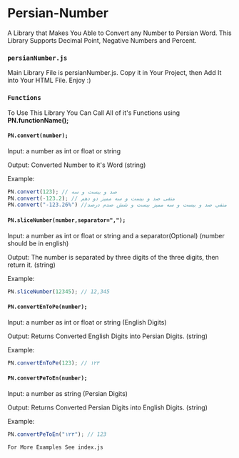 # Persian-Number
A Library that Makes You Able to Convert any Number to Persian Word.
This Library Supports Decimal Point, Negative Numbers and Percent.

### `persianNumber.js`

Main Library File is persianNumber.js. Copy it in Your Project, then Add It into Your HTML File. Enjoy :)

### `Functions`

To Use This Library You Can Call All of it's Functions using **PN.functionName();**

#### `PN.convert(number);`

Input: a number as int or float or string

Output: Converted Number to it's Word (string)

Example:
```javascript
PN.convert(123); // صد و بیست و سه
PN.convert(-123.2); // منفی صد و بیست و سه ممیز دو دهم
PN.convert("-123.26%") //منفی صد و بیست و سه ممیز بیست و شش صدم درصد
```

#### `PN.sliceNumber(number,separator=",");`

Input: a number as int or float or string and a separator(Optional) (number should be in english)

Output: The number is separated by three digits of the three digits, then return it. (string)

Example:
```javascript
PN.sliceNumber(12345); // 12,345
```

#### `PN.convertEnToPe(number);`

Input: a number as int or float or string (English  Digits)

Output: Returns Converted English Digits into Persian Digits. (string)

Example:
```javascript
PN.convertEnToPe(123); // ۱۲۳
```

#### `PN.convertPeToEn(number);`

Input: a number as string (Persian  Digits)

Output: Returns Converted Persian Digits into English Digits. (string)

Example:
```javascript
PN.convertPeToEn("۱۲۳"); // 123
```

`For More Examples See index.js`
